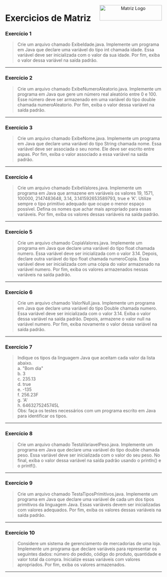 <p align="center">

  <img src="https://www.svgrepo.com/show/452234/java.svg" alt="Matriz Logo" width="200px" height="50px" align="right">
  <h1 align="left"> Exercicios de Matriz </h1>

</p>

### Exercício 1

> Crie um arquivo chamado ExibeIdade.java. Implemente um programa em Java que declare uma variável do tipo int chamada idade. Essa variável deve ser inicializada com o valor da sua idade. Por fim, exiba o valor dessa variável na saída padrão.

---

### Exercício 2

>  Crie um arquivo chamado ExibeNumeroAleatorio.java. Implemente um programa em Java que gere um número real aleatório entre 0 e 100. Esse número deve ser armazenado em uma variável do tipo double chamada numeroAleatorio. Por fim, exiba o valor dessa variável na saída padrão.

---

### Exercício 3

> Crie um arquivo chamado ExibeNome.java. Implemente um programa em Java que declare uma variável do tipo String chamada nome. Essa variável deve ser associada o seu nome. Ele deve ser escrito entre aspas. Por fim, exiba o valor associado a essa variável na saída padrão.

---

### Exercício 4

> Crie um arquivo chamado ExibeValores.java. Implemente um programa em Java que armazene em variáveis os valores 19, 1571, 100000, 2147483648, 3.14, 3.141592653589793, true e 'K'. Utilize sempre o tipo primitivo adequado que ocupe o menor espaço possível. Defina os nomes que achar mais apropriado para essas variáveis. Por fim, exiba os valores dessas variáveis na saída padrão.

---

### Exercício 5

> Crie um arquivo chamado CopiaValores.java. Implemente um programa em Java que declare uma variável do tipo float chamada numero. Essa variável deve ser inicializada com o valor 3.14. Depois, declare outra variável do tipo float chamada numeroCopia. Essa variável deve ser inicializada com uma cópia do valor armazenado na variável numero. Por fim, exiba os valores armazenados nessas variáveis na saída padrão.

---

### Exercício 6

> Crie um arquivo chamado ValorNull.java. Implemente um programa em Java que declare uma variável do tipo Double chamada numero. Essa variável deve ser inicializada com o valor 3.14. Exiba o valor dessa variável na saída padrão. Depois, armazene o valor null na variável numero. Por fim, exiba novamente o valor dessa variável na saída padrão.

---

### Exercício 7

> Indique os tipos da linguagem Java que aceitam cada valor da lista abaixo.  
a. "Bom dia"  
b. 3  
c. 235.13  
d. true  
e. -135  
f. 256.23F  
g. 'A'  
h. 6463275245745L  
Obs: faça os testes necessários com um programa escrito em Java para identificar os tipos.  

---

### Exercício 8

> Crie um arquivo chamado TestaVariavelPeso.java. Implemente um programa em Java que declare uma variável do tipo double chamada peso. Essa variável deve ser inicializada com o valor do seu peso. No final, exiba o valor dessa variável na saída padrão usando o println() e o printf().

---

### Exercício 9

> Crie um arquivo chamado TestaTiposPrimitivos.java. Implemente um programa em Java que declare uma variável de cada um dos tipos primitivos da linguagem Java. Essas variáveis devem ser inicializadas com valores adequados. Por fim, exiba os valores dessas variáveis na saída padrão.

---

### Exercício 10

> Considere um sistema de gerenciamento de mercadorias de uma loja. Implemente um programa que declare variáveis para representar os seguintes dados: número do pedido, código do produto, quantidade e valor total da compra. Inicialize essas variáveis com valores apropriados. Por fim, exiba os valores armazenados.

---
